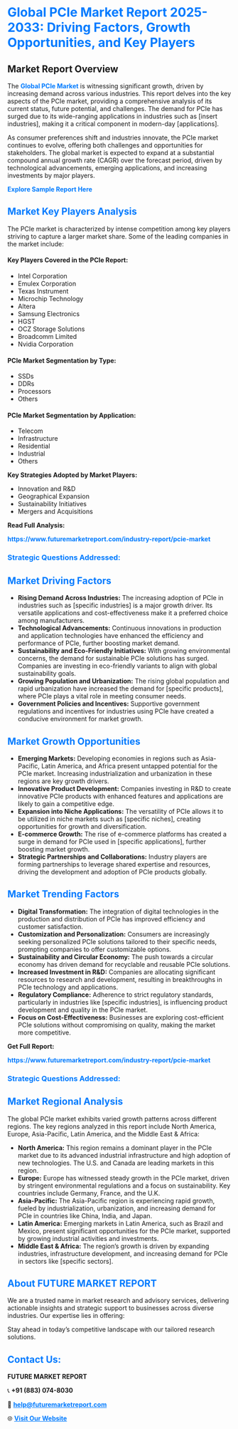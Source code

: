 <h1 style="color: #007BFF;">Global PCIe Market Report 2025-2033: Driving Factors, Growth Opportunities, and Key Players</h1>

<section id="overview">
<h2>Market Report Overview</h2>
<p>The <a href="https://www.futuremarketreport.com/industry-report/pcie-market" style="color: #007BFF; text-decoration: none;"><strong>Global PCIe Market</strong></a> is witnessing significant growth, driven by increasing demand across various industries. This report delves into the key aspects of the PCIe market, providing a comprehensive analysis of its current status, future potential, and challenges. The demand for PCIe has surged due to its wide-ranging applications in industries such as [insert industries], making it a critical component in modern-day [applications].</p>
<p>As consumer preferences shift and industries innovate, the PCIe market continues to evolve, offering both challenges and opportunities for stakeholders. The global market is expected to expand at a substantial compound annual growth rate (CAGR) over the forecast period, driven by technological advancements, emerging applications, and increasing investments by major players.</p>
</section>

<section id="overview">
<p><a href="https://www.futuremarketreport.com/request-sample/reportId=59986" style="color: #007BFF; text-decoration: none;"><strong>Explore Sample Report Here</strong></a></p>
</section>

<section id="key-players">
<h2 style="color: #007BFF;">Market Key Players Analysis</h2>
<p>The PCIe market is characterized by intense competition among key players striving to capture a larger market share. Some of the leading companies in the market include:</p>
<h4>Key Players Covered in the PCIe Report:</h4>
<ul><li>Intel Corporation</li><li>Emulex Corporation</li><li>Texas Instrument</li><li>Microchip Technology</li><li>Altera</li><li>Samsung Electronics</li><li>HGST</li><li>OCZ Storage Solutions</li><li>Broadcomm Limited</li><li>Nvidia Corporation</li></ul>
<h4>PCIe Market Segmentation by Type:</h4>
<ul><li>SSDs</li><li>DDRs</li><li>Processors</li><li>Others</li></ul>

<h4>PCIe Market Segmentation by Application:</h4>
<ul><li>Telecom</li><li>Infrastructure</li><li>Residential</li><li>Industrial</li><li>Others</li></ul>
<p><strong>Key Strategies Adopted by Market Players:</strong></p>
<ul>
<li>Innovation and R&D</li>
<li>Geographical Expansion</li>
<li>Sustainability Initiatives</li>
<li>Mergers and Acquisitions</li>
</ul>
</section>

<section>
<p><strong>Read Full Analysis: </strong></p><a href="https://www.futuremarketreport.com/industry-report/pcie-market" style="color: #007BFF; text-decoration: none;"><strong>https://www.futuremarketreport.com/industry-report/pcie-market</strong></a>
<h3 style="color: #007BFF;">Strategic Questions Addressed:</h3>
</section>

<section id="driving-factors">
<h2 style="color: #007BFF;">Market Driving Factors</h2>
<ul>
<li><strong>Rising Demand Across Industries:</strong> The increasing adoption of PCIe in industries such as [specific industries] is a major growth driver. Its versatile applications and cost-effectiveness make it a preferred choice among manufacturers.</li>
<li><strong>Technological Advancements:</strong> Continuous innovations in production and application technologies have enhanced the efficiency and performance of PCIe, further boosting market demand.</li>
<li><strong>Sustainability and Eco-Friendly Initiatives:</strong> With growing environmental concerns, the demand for sustainable PCIe solutions has surged. Companies are investing in eco-friendly variants to align with global sustainability goals.</li>
<li><strong>Growing Population and Urbanization:</strong> The rising global population and rapid urbanization have increased the demand for [specific products], where PCIe plays a vital role in meeting consumer needs.</li>
<li><strong>Government Policies and Incentives:</strong> Supportive government regulations and incentives for industries using PCIe have created a conducive environment for market growth.</li>
</ul>
</section>

<section id="growth-opportunities">
<h2 style="color: #007BFF;">Market Growth Opportunities</h2>
<ul>
<li><strong>Emerging Markets:</strong> Developing economies in regions such as Asia-Pacific, Latin America, and Africa present untapped potential for the PCIe market. Increasing industrialization and urbanization in these regions are key growth drivers.</li>
<li><strong>Innovative Product Development:</strong> Companies investing in R&D to create innovative PCIe products with enhanced features and applications are likely to gain a competitive edge.</li>
<li><strong>Expansion into Niche Applications:</strong> The versatility of PCIe allows it to be utilized in niche markets such as [specific niches], creating opportunities for growth and diversification.</li>
<li><strong>E-commerce Growth:</strong> The rise of e-commerce platforms has created a surge in demand for PCIe used in [specific applications], further boosting market growth.</li>
<li><strong>Strategic Partnerships and Collaborations:</strong> Industry players are forming partnerships to leverage shared expertise and resources, driving the development and adoption of PCIe products globally.</li>
</ul>
</section>

<section id="trending-factors">
<h2 style="color: #007BFF;">Market Trending Factors</h2>
<ul>
<li><strong>Digital Transformation:</strong> The integration of digital technologies in the production and distribution of PCIe has improved efficiency and customer satisfaction.</li>
<li><strong>Customization and Personalization:</strong> Consumers are increasingly seeking personalized PCIe solutions tailored to their specific needs, prompting companies to offer customizable options.</li>
<li><strong>Sustainability and Circular Economy:</strong> The push towards a circular economy has driven demand for recyclable and reusable PCIe solutions.</li>
<li><strong>Increased Investment in R&D:</strong> Companies are allocating significant resources to research and development, resulting in breakthroughs in PCIe technology and applications.</li>
<li><strong>Regulatory Compliance:</strong> Adherence to strict regulatory standards, particularly in industries like [specific industries], is influencing product development and quality in the PCIe market.</li>
<li><strong>Focus on Cost-Effectiveness:</strong> Businesses are exploring cost-efficient PCIe solutions without compromising on quality, making the market more competitive.</li>
</ul>
</section>

<section>
<p><strong>Get Full Report: </strong></p><a href="https://www.futuremarketreport.com/industry-report/pcie-market" style="color: #007BFF; text-decoration: none;"><strong>https://www.futuremarketreport.com/industry-report/pcie-market</strong></a>
<h3 style="color: #007BFF;">Strategic Questions Addressed:</h3>
</section>


<section id="regional-analysis">
<h2 style="color: #007BFF;">Market Regional Analysis</h2>
<p>The global PCIe market exhibits varied growth patterns across different regions. The key regions analyzed in this report include North America, Europe, Asia-Pacific, Latin America, and the Middle East & Africa:</p>
<ul>
<li><strong>North America:</strong> This region remains a dominant player in the PCIe market due to its advanced industrial infrastructure and high adoption of new technologies. The U.S. and Canada are leading markets in this region.</li>
<li><strong>Europe:</strong> Europe has witnessed steady growth in the PCIe market, driven by stringent environmental regulations and a focus on sustainability. Key countries include Germany, France, and the U.K.</li>
<li><strong>Asia-Pacific:</strong> The Asia-Pacific region is experiencing rapid growth, fueled by industrialization, urbanization, and increasing demand for PCIe in countries like China, India, and Japan.</li>
<li><strong>Latin America:</strong> Emerging markets in Latin America, such as Brazil and Mexico, present significant opportunities for the PCIe market, supported by growing industrial activities and investments.</li>
<li><strong>Middle East & Africa:</strong> The region’s growth is driven by expanding industries, infrastructure development, and increasing demand for PCIe in sectors like [specific sectors].</li>
</ul>
</section>

<footer>
<h2 style="color: #007BFF;">About FUTURE MARKET REPORT</h2>
<p>We are a trusted name in market research and advisory services, delivering actionable insights and strategic support to businesses across diverse industries. Our expertise lies in offering:</p>

<p>Stay ahead in today’s competitive landscape with our tailored research solutions.</p>

<h2 style="color: #007BFF;">Contact Us:</h2>
<p><strong>FUTURE MARKET REPORT</strong></p>
<p>📞 <strong>+91 (883) 074-8030</strong></p>
<p>📧 <strong><a href="mailto:help@futuremarketreport.com" style="color: #007BFF;">help@futuremarketreport.com</a></strong></p>
<p>🌐 <strong><a href="https://www.futuremarketreport.com/" style="color: #007BFF;">Visit Our Website</a></strong></p>
</footer>